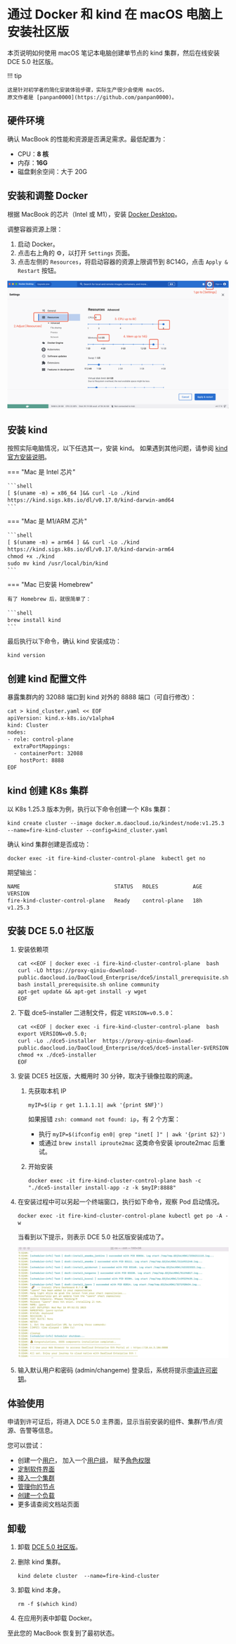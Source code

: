 # 通过 Docker 和 kind 在 macOS 电脑上安装社区版

本页说明如何使用 macOS 笔记本电脑创建单节点的 kind 集群，然后在线安装 DCE 5.0 社区版。

!!! tip

    这是针对初学者的简化安装体验步骤，实际生产很少会使用 macOS，
    原文作者是 [panpan0000](https://github.com/panpan0000)。

## 硬件环境

确认 MacBook 的性能和资源是否满足需求。最低配置为：

- CPU：**8 核**
- 内存：**16G**
- 磁盘剩余空间：大于 20G

## 安装和调整 Docker

根据 MacBook 的芯片（Intel 或 M1），安装 [Docker Desktop](https://docs.docker.com/desktop/install/mac-install/)。

调整容器资源上限：

1. 启动 Docker。
1. 点击右上角的 ⚙️，以打开 `Settings` 页面。
1. 点击左侧的 `Resources`，将启动容器的资源上限调节到 8C14G，点击 `Apply & Restart` 按钮。

![调整资源](./images/docker.png)

## 安装 kind

按照实际电脑情况，以下任选其一，安装 kind。
如果遇到其他问题，请参阅 [kind 官方安装说明](https://kind.sigs.k8s.io/docs/user/quick-start/#installation)。

=== "Mac 是 Intel 芯片"

    ```shell
    [ $(uname -m) = x86_64 ]&& curl -Lo ./kind https://kind.sigs.k8s.io/dl/v0.17.0/kind-darwin-amd64
    ```

=== "Mac 是 M1/ARM 芯片"

    ```shell
    [ $(uname -m) = arm64 ] && curl -Lo ./kind https://kind.sigs.k8s.io/dl/v0.17.0/kind-darwin-arm64
    chmod +x ./kind
    sudo mv kind /usr/local/bin/kind
    ```

=== "Mac 已安装 Homebrew"

    有了 Homebrew 后，就很简单了：

    ```shell
    brew install kind
    ```

最后执行以下命令，确认 kind 安装成功：

```shell
kind version
```

## 创建 kind 配置文件

暴露集群内的 32088 端口到 kind 对外的 8888 端口（可自行修改）：

```shell
cat > kind_cluster.yaml << EOF
apiVersion: kind.x-k8s.io/v1alpha4
kind: Cluster
nodes:
- role: control-plane
  extraPortMappings:
  - containerPort: 32088
    hostPort: 8888
EOF
```

## kind 创建 K8s 集群

以 K8s 1.25.3 版本为例，执行以下命令创建一个 K8s 集群：

```shell
kind create cluster --image docker.m.daocloud.io/kindest/node:v1.25.3 --name=fire-kind-cluster --config=kind_cluster.yaml
```

确认 kind 集群创建是否成功：

```shell
docker exec -it fire-kind-cluster-control-plane  kubectl get no
```

期望输出：

```console
NAME                              STATUS   ROLES           AGE   VERSION
fire-kind-cluster-control-plane   Ready    control-plane   18h   v1.25.3
```

## 安装 DCE 5.0 社区版

1. 安装依赖项

    ```shell
    cat <<EOF | docker exec -i fire-kind-cluster-control-plane  bash
    curl -LO https://proxy-qiniu-download-public.daocloud.io/DaoCloud_Enterprise/dce5/install_prerequisite.sh
    bash install_prerequisite.sh online community
    apt-get update && apt-get install -y wget
    EOF
    ```

1. 下载 dce5-installer 二进制文件，假定 `VERSION=v0.5.0`：

    ```shell
    cat <<EOF | docker exec -i fire-kind-cluster-control-plane  bash
    export VERSION=v0.5.0; 
    curl -Lo ./dce5-installer  https://proxy-qiniu-download-public.daocloud.io/DaoCloud_Enterprise/dce5/dce5-installer-$VERSION
    chmod +x ./dce5-installer 
    EOF
    ```

1. 安装 DCE5 社区版，大概用时 30 分钟，取决于镜像拉取的网速。

    1. 先获取本机 IP

        ```shell
        myIP=$(ip r get 1.1.1.1| awk '{print $NF}')
        ```

        如果报错 `zsh: command not found: ip`，有 2 个方案：

        - 执行 `myIP=$(ifconfig en0| grep "inet[ ]" | awk '{print $2}')`
        - 或通过 `brew install iproute2mac` 这类命令安装 iproute2mac 后重试。

    1. 开始安装

        ```shell
        docker exec -it fire-kind-cluster-control-plane bash -c "./dce5-installer install-app -z -k $myIP:8888"
        ```

1. 在安装过程中可以另起一个终端窗口，执行如下命令，观察 Pod 启动情况。

    ```shell
    docker exec -it fire-kind-cluster-control-plane kubectl get po -A -w
    ```

    当看到以下提示，则表示 DCE 5.0 社区版安装成功了。

    ![success](./images/success.jpg)

1. 输入默认用户和密码 (admin/changeme) 登录后，系统将提示[申请许可密钥](../dce/license0.md)。

## 体验使用

申请到许可证后，将进入 DCE 5.0 主界面，显示当前安装的组件、集群/节点/资源、告警等信息。

您可以尝试：

- 创建一个[用户](../ghippo/user-guide/access-control/user.md)，
  加入一个[用户组](../ghippo/user-guide/access-control/group.md)，
  赋予[角色权限](../ghippo/user-guide/access-control/role.md)
- [定制软件界面](../ghippo/user-guide/platform-setting/appearance.md)
- [接入一个集群](../kpanda/user-guide/clusters/integrate-cluster.md)
- [管理你的节点](../kpanda/user-guide/nodes/node-check.md)
- [创建一个负载](../kpanda/user-guide/workloads/create-deployment.md)
- 更多请查阅文档站页面

## 卸载

1. 卸载 [DCE 5.0 社区版](../install/uninstall.md)。
1. 删除 kind 集群。

    ```
    kind delete cluster  --name=fire-kind-cluster
    ```

1. 卸载 kind 本身。

    ```
    rm -f $(which kind)
    ```

1. 在应用列表中卸载 Docker。

至此您的 MacBook 恢复到了最初状态。
